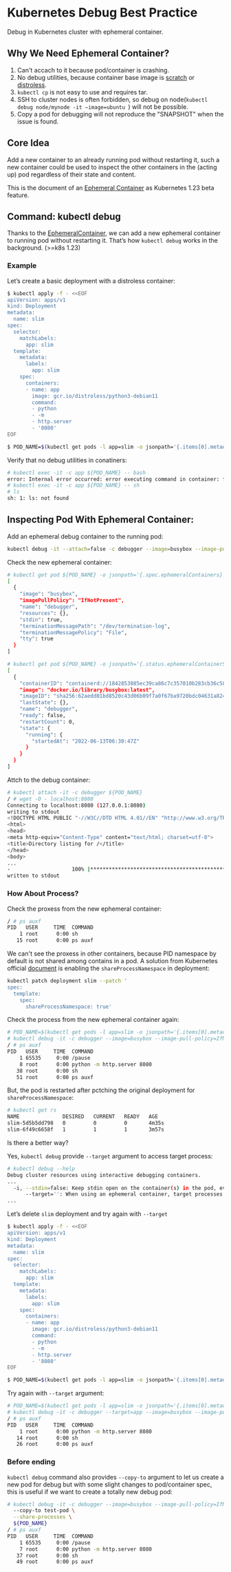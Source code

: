 # Kubernetes Debug Best Practice

Debug in Kubernetes cluster with ephemeral container.

## Why We Need Ephemeral Container?

1. Can't accach to it because pod/container is crashing.
2. No debug utilities, because container base image is [scratch](https://hub.docker.com/_/scratch) or [distroless](https://github.com/GoogleContainerTools/distroless).
3. `kubectl cp` is not easy to use and requires tar.
4. SSH to cluster nodes is often forbidden, so debug on node(`kubectl debug node/mynode -it —image=ubuntu
`) will not be possible.
5. Copy a pod for debugging will not reproduce the "SNAPSHOT" when the issue is found.

## Core Idea

Add a new container to an already running pod without restarting it, such a new container could be used to inspect the other containers in the (acting up) pod regardless of their state and content.

This is the document of an [Ephemeral Container](https://kubernetes.io/docs/concepts/workloads/pods/ephemeral-containers/) as Kubernetes 1.23 beta feature.

## Command: kubectl debug

Thanks to the [EphemeralContainer](https://kubernetes.io/docs/reference/generated/kubernetes-api/v1.19/#ephemeralcontainer-v1-core), we can add a new ephemeral container to running pod without restarting it. That’s how `kubectl debug` works in the background. (>=k8s 1.23)

### Example

Let’s create a basic deployment with a distroless container:

```bash
$ kubectl apply -f - <<EOF
apiVersion: apps/v1
kind: Deployment
metadata:
  name: slim
spec:
  selector:
    matchLabels:
      app: slim
  template:
    metadata:
      labels:
        app: slim
    spec:
      containers:
      - name: app
        image: gcr.io/distroless/python3-debian11
        command:
        - python
        - -m
        - http.server
        - '8080'
EOF

$ POD_NAME=$(kubectl get pods -l app=slim -o jsonpath='{.items[0].metadata.name}')
```

Verify that no debug utilities in conatiners:

```bash
# kubectl exec -it -c app ${POD_NAME} -- bash
error: Internal error occurred: error executing command in container: failed to exec in container: failed to start exec "a51bbbff45de77d560ef9af045861685e0e518757cdcf0cab5ea1cf8ea91f5a2": OCI runtime exec failed: exec failed: container_linux.go:380: starting container process caused: exec: "bash": executable file not found in $PATH: unknown
# kubectl exec -it -c app ${POD_NAME} -- sh
# ls
sh: 1: ls: not found
```

## Inspecting Pod With Ephemeral Container:

Add an ephemeral debug container to the running pod:

```bash
kubectl debug -it --attach=false -c debugger --image=busybox --image-pull-policy=IfNotPresent ${POD_NAME}
```

Check the new ephemeral container:

```bash
# kubectl get pod ${POD_NAME} -o jsonpath='{.spec.ephemeralContainers}' | jq
[
  {
    "image": "busybox",
    "imagePullPolicy": "IfNotPresent",
    "name": "debugger",
    "resources": {},
    "stdin": true,
    "terminationMessagePath": "/dev/termination-log",
    "terminationMessagePolicy": "File",
    "tty": true
  }
]

# kubectl get pod ${POD_NAME} -o jsonpath='{.status.ephemeralContainerStatuses}' | jq
[
  {
    "containerID": "containerd://1842853885ec39ca86c7c357010b283cb36c589e1b23c6e779afc7ef00238cc7",
    "image": "docker.io/library/busybox:latest",
    "imageID": "sha256:62aedd01bd8520c43d06b09f7a0f67ba9720bdc04631a8242c65ea995f3ecac8",
    "lastState": {},
    "name": "debugger",
    "ready": false,
    "restartCount": 0,
    "state": {
      "running": {
        "startedAt": "2022-06-13T06:30:47Z"
      }
    }
  }
]
```

Attch to the debug container:

```bash
# kubectl attach -it -c debugger ${POD_NAME}
/ # wget -O - localhost:8080
Connecting to localhost:8080 (127.0.0.1:8080)
writing to stdout
<!DOCTYPE HTML PUBLIC "-//W3C//DTD HTML 4.01//EN" "http://www.w3.org/TR/html4/strict.dtd">
<html>
<head>
<meta http-equiv="Content-Type" content="text/html; charset=utf-8">
<title>Directory listing for /</title>
</head>
<body>
...
-                    100% |********************************************************************************************************************************************************************************************|   904  0:00:00 ETA
written to stdout
```

### How About Process?

Check the proxess from the new ephemeral container:

```bash
/ # ps auxf
PID   USER     TIME  COMMAND
    1 root      0:00 sh
   15 root      0:00 ps auxf
```

We can't see the proxess in other containers, because PID namespace by default is not shared among contains in a pod. A solution from Kubernetes official [document](https://kubernetes.io/docs/tasks/configure-pod-container/share-process-namespace/) is enabling the `shareProcessNamespace` in deployment:

```bash
kubectl patch deployment slim --patch '
spec:
  template:
    spec:
      shareProcessNamespace: true'
```

Check the process from the new ephemeral container again:

```bash
# POD_NAME=$(kubectl get pods -l app=slim -o jsonpath='{.items[0].metadata.name}')
# kubectl debug -it -c debugger --image=busybox --image-pull-policy=IfNotPresent ${POD_NAME}
/ # ps auxf
PID   USER     TIME  COMMAND
    1 65535     0:00 /pause
    8 root      0:00 python -m http.server 8080
   38 root      0:00 sh
   51 root      0:00 ps auxf
```

But, the pod is restarted after pctching the original deployment for `shareProcessNamespace`:

```bash
# kubectl get rs
NAME              DESIRED   CURRENT   READY   AGE
slim-5d5b5dd798   0         0         0       4m35s
slim-6f49c6658f   1         1         1       3m57s
```

Is there a better way?

Yes, `kubectl debug` provide `--target` argument to access target process:

```bash
# kubectl debug --help
Debug cluster resources using interactive debugging containers.
...
  -i, --stdin=false: Keep stdin open on the container(s) in the pod, even if nothing is attached.
      --target='': When using an ephemeral container, target processes in this container name.
...
```

Let’s delete `slim` deployment and try again with `--target`

```bash
$ kubectl apply -f - <<EOF
apiVersion: apps/v1
kind: Deployment
metadata:
  name: slim
spec:
  selector:
    matchLabels:
      app: slim
  template:
    metadata:
      labels:
        app: slim
    spec:
      containers:
      - name: app
        image: gcr.io/distroless/python3-debian11
        command:
        - python
        - -m
        - http.server
        - '8080'
EOF

$ POD_NAME=$(kubectl get pods -l app=slim -o jsonpath='{.items[0].metadata.name}')
```

Try again with `--target` argument:

```bash
# POD_NAME=$(kubectl get pods -l app=slim -o jsonpath='{.items[0].metadata.name}')
# kubectl debug -it -c debugger --target=app --image=busybox --image-pull-policy=IfNotPresent ${POD_NAME}
/ # ps auxf
PID   USER     TIME  COMMAND
    1 root      0:00 python -m http.server 8080
   14 root      0:00 sh
   26 root      0:00 ps auxf
```

### Before ending

`kubectl debug` command also provides `--copy-to` argument to let us create a new pod for debug but with some slight changes to pod/container spec, this is useful if we want to create a totally new debug pod:

```bash
# kubectl debug -it -c debugger --image=busybox --image-pull-policy=IfNotPresent \
  --copy-to test-pod \
  --share-processes \
  ${POD_NAME}
/ # ps auxf
PID   USER     TIME  COMMAND
    1 65535     0:00 /pause
    7 root      0:00 python -m http.server 8080
   37 root      0:00 sh
   49 root      0:00 ps auxf
```
